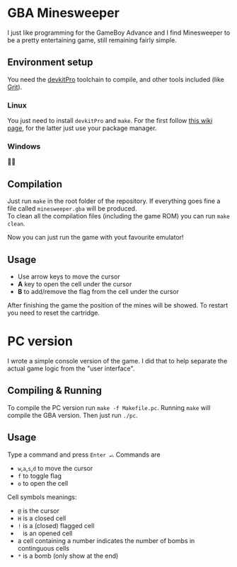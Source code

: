 # GBA Minesweeper

I just like programming for the GameBoy Advance and I find Minesweeper to be a pretty entertaining game, still remaining fairly simple.

## Environment setup

You need the [devkitPro](https://devkitpro.org/) toolchain to compile, and other tools included (like [Grit](https://www.coranac.com/man/grit/html/grit.htm)).

### Linux

You just need to install `devkitPro` and `make`. For the first follow [this wiki page](https://devkitpro.org/wiki/devkitPro_pacman), for the latter just use your package manager.

### Windows

:man_shrugging:

## Compilation

Just run `make` in the root folder of the repository. If everything goes fine a file called `minesweeper.gba` will be produced.  
To clean all the compilation files (including the game ROM) you can run `make clean`.

Now you can just run the game with yout favourite emulator!

## Usage

* Use arrow keys to move the cursor
* **A** key to open the cell under the cursor
* **B** to add/remove the flag from the cell under the cursor

After finishing the game the position of the mines will be showed. To restart you need to reset the cartridge.

# PC version

I wrote a simple console version of the game. I did that to help separate the actual game logic from the "user interface".

## Compiling & Running

To compile the PC version run `make -f Makefile.pc`. Running `make` will compile the GBA version.
Then just run `./pc`.

## Usage

Type a command and press `Enter ↵`. Commands are

* `w`,`a`,`s`,`d` to move the cursor
* `f` to toggle flag
* `o` to open the cell

Cell symbols meanings:

* `@` is the cursor
* `H` is a closed cell
* `!` is a (closed) flagged cell
* ` ` is an opened cell
* a cell containing a number indicates the number of bombs in continguous cells
* `*` is a bomb (only show at the end)
